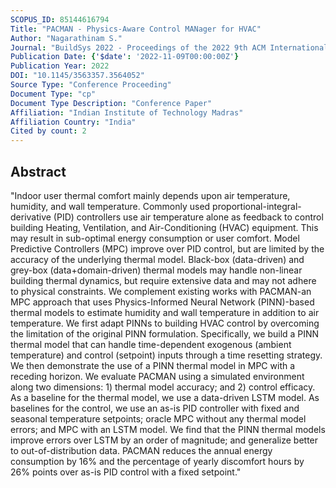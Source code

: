 ```yaml
---
SCOPUS_ID: 85144616794
Title: "PACMAN - Physics-Aware Control MANager for HVAC"
Author: "Nagarathinam S."
Journal: "BuildSys 2022 - Proceedings of the 2022 9th ACM International Conference on Systems for Energy-Efficient Buildings, Cities, and Transportation"
Publication Date: {'$date': '2022-11-09T00:00:00Z'}
Publication Year: 2022
DOI: "10.1145/3563357.3564052"
Source Type: "Conference Proceeding"
Document Type: "cp"
Document Type Description: "Conference Paper"
Affiliation: "Indian Institute of Technology Madras"
Affiliation Country: "India"
Cited by count: 2
---
```


## Abstract
"Indoor user thermal comfort mainly depends upon air temperature, humidity, and wall temperature. Commonly used proportional-integral-derivative (PID) controllers use air temperature alone as feedback to control building Heating, Ventilation, and Air-Conditioning (HVAC) equipment. This may result in sub-optimal energy consumption or user comfort. Model Predictive Controllers (MPC) improve over PID control, but are limited by the accuracy of the underlying thermal model. Black-box (data-driven) and grey-box (data+domain-driven) thermal models may handle non-linear building thermal dynamics, but require extensive data and may not adhere to physical constraints. We complement existing works with PACMAN-an MPC approach that uses Physics-Informed Neural Network (PINN)-based thermal models to estimate humidity and wall temperature in addition to air temperature. We first adapt PINNs to building HVAC control by overcoming the limitation of the original PINN formulation. Specifically, we build a PINN thermal model that can handle time-dependent exogenous (ambient temperature) and control (setpoint) inputs through a time resetting strategy. We then demonstrate the use of a PINN thermal model in MPC with a receding horizon. We evaluate PACMAN using a simulated environment along two dimensions: 1) thermal model accuracy; and 2) control efficacy. As a baseline for the thermal model, we use a data-driven LSTM model. As baselines for the control, we use an as-is PID controller with fixed and seasonal temperature setpoints; oracle MPC without any thermal model errors; and MPC with an LSTM model. We find that the PINN thermal models improve errors over LSTM by an order of magnitude; and generalize better to out-of-distribution data. PACMAN reduces the annual energy consumption by 16% and the percentage of yearly discomfort hours by 26% points over as-is PID control with a fixed setpoint."
